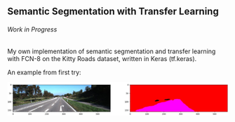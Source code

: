 ## Semantic Segmentation with Transfer Learning

###### Work in Progress

My own implementation of semantic segmentation and transfer learning with FCN-8 on the Kitty Roads dataset, written in Keras (tf.keras).

An example from first try:

![Example 1](https://github.com/norbertmarko/road_segmentation/blob/master/seg1.JPG)
